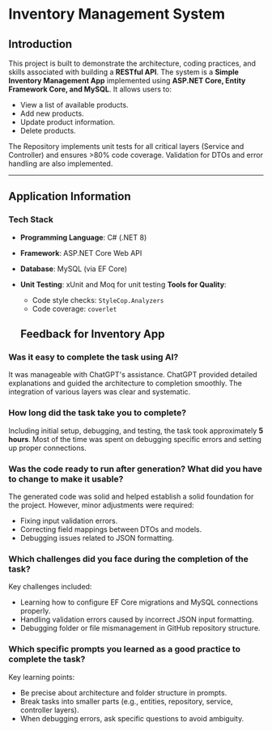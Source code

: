 # Inventory Management System

## Introduction
This project is built to demonstrate the architecture, coding practices, and skills associated with building a **RESTful API**. The system is a **Simple Inventory Management App** implemented using **ASP.NET Core, Entity Framework Core, and MySQL**. It allows users to:
- View a list of available products.
- Add new products.
- Update product information.
- Delete products.

The Repository implements unit tests for all critical layers (Service and Controller) and ensures >80% code coverage. Validation for DTOs and error handling are also implemented.

---

## Application Information

### **Tech Stack**
- **Programming Language**: C# (.NET 8)
- **Framework**: ASP.NET Core Web API
- **Database**: MySQL (via EF Core)
- **Unit Testing**: xUnit and Moq for unit testing
 **Tools for Quality**:
  - Code style checks: `StyleCop.Analyzers`
  - Code coverage: `coverlet`

  ## Feedback for Inventory App

### Was it easy to complete the task using AI?
It was manageable with ChatGPT's assistance. ChatGPT provided detailed explanations and guided the architecture to completion smoothly. The integration of various layers was clear and systematic.

### How long did the task take you to complete?
Including initial setup, debugging, and testing, the task took approximately **5 hours**. Most of the time was spent on debugging specific errors and setting up proper connections.

### Was the code ready to run after generation? What did you have to change to make it usable?
The generated code was solid and helped establish a solid foundation for the project. However, minor adjustments were required:
- Fixing input validation errors.
- Correcting field mappings between DTOs and models.
- Debugging issues related to JSON formatting.

### Which challenges did you face during the completion of the task?
Key challenges included:
- Learning how to configure EF Core migrations and MySQL connections properly.
- Handling validation errors caused by incorrect JSON input formatting.
- Debugging folder or file mismanagement in GitHub repository structure.

### Which specific prompts you learned as a good practice to complete the task?
Key learning points:
- Be precise about architecture and folder structure in prompts.
- Break tasks into smaller parts (e.g., entities, repository, service, controller layers).
- When debugging errors, ask specific questions to avoid ambiguity.